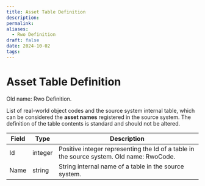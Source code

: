 ```yaml
---
title: Asset Table Definition
description: 
permalink: 
aliases:
  - Rwo Definition
draft: false
date: 2024-10-02
tags: 
---
```

# Asset Table Definition

Old name: Rwo Definition.

List of real-world object codes and the source system internal table, which can be considered the **asset names** registered in the source system.
The definition of the table contents is standard and should not be altered.

| Field | Type    | Description                                                                              |
| ----- | ------- | ---------------------------------------------------------------------------------------- |
| Id    | integer | Positive integer representing the Id of a table in the source system. Old name: RwoCode. |
| Name  | string  | String internal name of a table in the source system.                                    |
